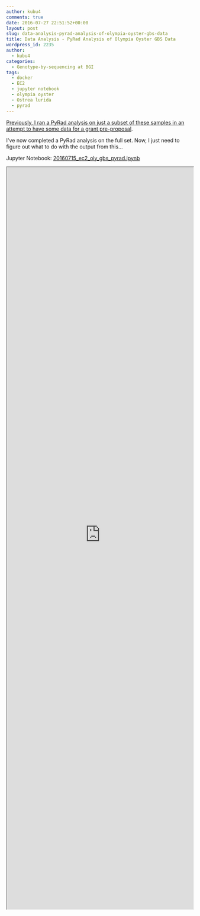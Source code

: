 ```yaml
---
author: kubu4
comments: true
date: 2016-07-27 22:51:52+00:00
layout: post
slug: data-analysis-pyrad-analysis-of-olympia-oyster-gbs-data
title: Data Analysis - PyRad Analysis of Olympia Oyster GBS Data
wordpress_id: 2235
author:
  - kubu4
categories:
  - Genotype-by-sequencing at BGI
tags:
  - docker
  - EC2
  - jupyter notebook
  - olympia oyster
  - Ostrea lurida
  - pyrad
---
```


[Previously, I ran a PyRad analysis on just a subset of these samples in an attempt to have some data for a grant pre-proposal](https://robertslab.github.io/sams-notebook/2016/04/18/data-analysis-subset-olympia-oyster-gbs-data-from-bgi-as-single-population-using-pyrad.html).

I've now completed a PyRad analysis on the full set. Now, I just need to figure out what to do with the output from this...

Jupyter Notebook: [20160715_ec2_oly_gbs_pyrad.ipynb](https://github.com/sr320/LabDocs/blob/master/jupyter_nbs/sam/20160715_ec2_oly_gbs_pyrad.ipynb)

<iframe src="https://render.githubusercontent.com/view/ipynb?commit=c1e549dd4589ae576c337b0fc464a37f2b69b487&enc_url=68747470733a2f2f7261772e67697468756275736572636f6e74656e742e636f6d2f73723332302f4c6162446f63732f633165353439646434353839616535373663333337623066633436346133376632623639623438372f6a7570797465725f6e62732f73616d2f32303136303731355f6563325f6f6c795f6762735f70797261642e6970796e62&nwo=sr320%2FLabDocs&path=jupyter_nbs%2Fsam%2F20160715_ec2_oly_gbs_pyrad.ipynb&repository_id=13746500#7fe46fa8-a8ac-4655-b3c3-2e602a4652c8" width="100%" height="2000" scrolling="yes"></iframe>
